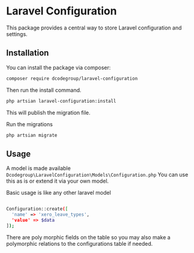 # Laravel Configuration

This package provides a central way to store Laravel configuration and settings.

## Installation

You can install the package via composer:

```bash
composer require dcodegroup/laravel-configuration
```

Then run the install command.

```bash
php artsian laravel-configuration:install
```

This will publish the migration file.

Run the migrations

```bash
php artsian migrate
```

## Usage

A model is made available `Dcodegroup\LaravelConfiguration\Models\Configuration.php` You can use this as is or extend it via your own model.

Basic usage is like any other laravel model

```bash

Configuration::create([
  'name' => 'xero_leave_types',
  'value' => $data
]);

```

There are poly morphic fields on the table so you may also make a polymorphic relations to the configurations table if needed.